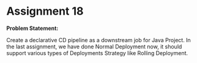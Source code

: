 # Assignment 18

**Problem Statement:**

Create a declarative CD pipeline as a downstream job for Java Project.
In the last assignment, we have done Normal Deployment now, it should support various types of Deployments Strategy like Rolling Deployment.
